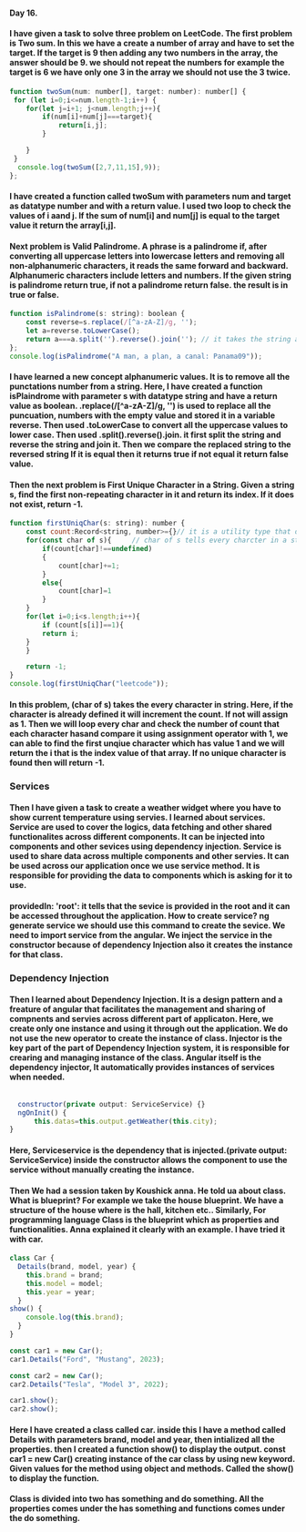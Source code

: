 #### Day 16.
#### I have given a task to solve three problem on LeetCode. The first problem is Two sum. In this we have a create a number of array and have to set the target. If the target is 9 then adding any two numbers in the array, the answer should be 9. we should not repeat the numbers for example the target is 6 we have only one 3 in the array we should not use the 3 twice. 
```js
function twoSum(num: number[], target: number): number[] {
 for (let i=0;i<=num.length-1;i++) {
    for(let j=i+1; j<num.length;j++){
        if(num[i]+num[j]===target){
            return[i,j];
        }

    }
 }
  console.log(twoSum([2,7,11,15],9));
};
```
#### I have created a function called twoSum with parameters num and target as datatype number and with a return value. I used two loop to check the values of i aand j. If the sum of num[i] and num[j] is equal to the target value it return the array[i,j].
#### Next problem is Valid Palindrome. A phrase is a palindrome if, after converting all uppercase letters into lowercase letters and removing all non-alphanumeric characters, it reads the same forward and backward. Alphanumeric characters include letters and numbers. If the given string is palindrome return true, if not a palindrome return false. the result is in true or false.
```js
function isPalindrome(s: string): boolean {
    const reverse=s.replace(/[^a-zA-Z]/g, '');
    let a=reverse.toLowerCase();
    return a===a.split('').reverse().join(''); // it takes the string and split it with split()  and reversed it using reverse() and joined it using join()
};
console.log(isPalindrome("A man, a plan, a canal: Panama09"));
```
#### I have learned a new concept alphanumeric values. It is to remove all the punctations number from a string. Here, I have created a function isPlaindrome with parameter s with datatype string and have a return value as boolean. .replace(/[^a-zA-Z]/g, '') is used to replace all the puncuation, numbers with the empty value and stored it in a variable reverse. Then used .toLowerCase to convert all the uppercase values to lower case. Then used .split().reverse().join. it first split the string and reverse the string and join it. Then we compare the replaced string to the reversed string If it is equal then it returns true if not equal it return false value.
#### Then the next problem is First Unique Character in a String. Given a string s, find the first non-repeating character in it and return its index. If it does not exist, return -1.
```js
function firstUniqChar(s: string): number {
    const count:Record<string, number>={}// it is a utility type that defines an object as key value pairs
    for(const char of s){     // char of s tells every charcter in a string.
        if(count[char]!==undefined)
        {
            count[char]+=1;
        }
        else{
            count[char]=1
        }
    }
    for(let i=0;i<s.length;i++){
        if (count[s[i]]==1){
        return i;
    }
    }

    return -1;
}
console.log(firstUniqChar("leetcode"));

```
#### In this problem, (char of s) takes the every character in string. Here, if the character is already defined it will increment the count. If not will assign as 1. Then we will loop every char and check the number of count that each character hasand compare it using assignment operator with 1, we can able to find the first unqiue character which has value 1 and we will return the i that is the index value of that array. If no unique character is found then will return -1.
### Services
#### Then I have given a task to create  a weather widget where you have to show current temperature using servies. I learned about services. Service are used to cover the logics, data fetching and other shared functionalites across different components. It can be injected into components and other sevices using dependency injection. Service is used to share data across multiple components and other servies. It can be used across our application once we use service method. It is responsible for providing the data to components which is asking for it to use. 
#### providedIn: 'root': it tells that the sevice is provided in the root and it can be accessed throughout the application. How to create service? ng generate service <service-name> we should use this command to create the sevice. We need to import service from the angular. We inject the service in the constructor because of dependency Injection also it creates the instance for that class. 
### Dependency Injection
#### Then I learned about Dependency Injection. It is a design pattern and a freature of angular that facilitates the management and sharing of compnents and servies across different part of applicaton. Here, we create only one instance and using it through out the application. We do not use the new operator to create the instance of class. Injector is the key part of the part of Dependency Injection system, it is responsible for crearing and managing instance of the class. Angular itself is the dependency injector, It automatically provides instances of services when needed.
```js

  constructor(private output: ServiceService) {}
  ngOnInit() {
      this.datas=this.output.getWeather(this.city);
}
```
#### Here, Serviceservice is the dependency that is injected.(private output: ServiceService) inside the constructor allows the component to use the service without manually creating the instance.
#### Then We had a session taken by Koushick anna. He told ua about class. What is blueprint? For example we take the house blueprint. We have a structure of the house where is the hall, kitchen etc.. Similarly, For programming language Class is the blueprint which as properties and functionalities. Anna explained it clearly with an example. I have tried it with car. 
```js
class Car {
  Details(brand, model, year) {
    this.brand = brand;
    this.model = model;
    this.year = year;
  }
show() {
    console.log(this.brand);
  }
}

const car1 = new Car();
car1.Details("Ford", "Mustang", 2023); 

const car2 = new Car();
car2.Details("Tesla", "Model 3", 2022);

car1.show();
car2.show();
```
#### Here I have created a class called car. inside this I have a method called Details with parameters brand, model and year, then intialized all the properties. then I created a function show() to display the output. const car1 = new Car() creating instance of the car class by using new keyword. Given values for the method using object and methods. Called the show() to display the function.
#### Class is divided into two has something and do something. All the properties comes under the has something and functions comes under the do something.
